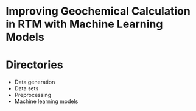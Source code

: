 # Improving Geochemical Calculation in RTM with Machine Learning Models
# Directories
  * Data generation
  * Data sets
  * Preprocessing
  * Machine learning models

